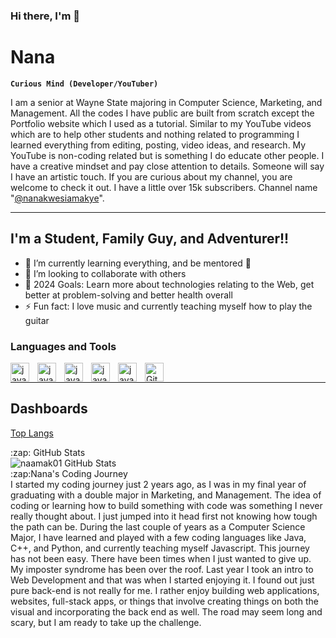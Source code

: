 ### Hi there, I'm 👋

<h1>Nana</h1>

**`Curious Mind (Developer/YouTuber)`**

I am a senior at Wayne State majoring in Computer Science, Marketing, and Management. All the codes I have public are built from scratch
except the Portfolio website which I used as a tutorial. Similar to my YouTube videos which are to help other students and nothing 
related to programming I learned everything from editing, posting, video ideas, and research. My YouTube is non-coding related but is something I do educate other people. I have a creative mindset and pay close attention
to details. Someone will say I have an artistic touch. If you are curious about my channel, you are welcome to check it out. I have a little over 15k subscribers. Channel name "[@nanakwesiamakye](https://www.youtube.com/@nanakwesiamakye)".

---

## I'm a Student, Family Guy, and Adventurer!!

- 🌱 I’m currently learning everything, and be mentored 🤣
- 👯 I’m looking to collaborate with others
- 🥅 2024 Goals: Learn more about technologies relating to the Web, get better at problem-solving and better health overall
- ⚡ Fun fact: I love music and currently teaching myself how to play the guitar

###  Languages and Tools
<img align="left" alt="javascript" width="30px" style="padding-right:10px;" src="https://cdn.jsdelivr.net/gh/devicons/devicon@latest/icons/html5/html5-plain.svg" />
<img align="left" alt="javascript" width="30px" style="padding-right:10px;" src="https://cdn.jsdelivr.net/gh/devicons/devicon@latest/icons/css3/css3-plain.svg" />
<img align="left" alt="javascript" width="30px" style="padding-right:10px;" src="https://cdn.jsdelivr.net/gh/devicons/devicon@latest/icons/javascript/javascript-plain.svg" />
<img align="left" alt="javascript" width="30px" style="padding-right:10px;" src="https://cdn.jsdelivr.net/gh/devicons/devicon@latest/icons/python/python-plain.svg" />
<img align="left" alt="javascript" width="30px" style="padding-right:10px;" src="https://cdn.jsdelivr.net/gh/devicons/devicon@latest/icons/git/git-plain.svg" />
<img align="left" alt="GitHub" width="30px" src="https://user-images.githubusercontent.com/3369400/139447912-e0f43f33-6d9f-45f8-be46-2df5bbc91289.png" style="padding-right:10px;" />
<br>

---

## Dashboards
[Top Langs](https://github-readme-stats.vercel.app/api/top-langs/?username=naamak01&layout=compact)
<br>


<summary>:zap: GitHub Stats</summary>
<img align="left" alt="naamak01 GitHub Stats" src="https://github-readme-stats.vercel.app/api?username=naamak01&show_icons=true&hide_border=false&title_color=ff652f&icon_color=FFE400&bg_color=09131B&text_color=ffffff&border_color=0c1a25" />
<br>

  
<summary>:zap:Nana's Coding Journey</summary>
I started my coding journey just 2 years ago, as I was in my final year of graduating with a double major in Marketing, and Management. The idea of coding or learning how to build something with code was something I never really thought about. I just jumped into it      head first not knowing how tough the path can be. During the last couple of years as a Computer Science Major, I have learned and played with a few coding languages like Java, C++, and Python, and currently teaching myself Javascript. This journey has not been easy.     There have been times when I just wanted to give up. My imposter syndrome has been over the roof. Last year I took an intro to Web Development and that was when I started enjoying it. I found out just pure back-end is not really for me. I rather enjoy building       web applications, websites, full-stack apps, or things that involve creating things on both the visual and incorporating the back end as well. The road may seem long and scary, but I am ready to take up the challenge. 
    
          
<!--



Here are some ideas to get you started:

- 🔭 I’m currently working on ...
- 🌱 I’m currently learning ...
- 👯 I’m looking to collaborate on ...
- 🤔 I’m looking for help with ...
- 💬 Ask me about ...
- 📫 How to reach me: ...
- 😄 Pronouns: ...
- ⚡ Fun fact: ...
-->
